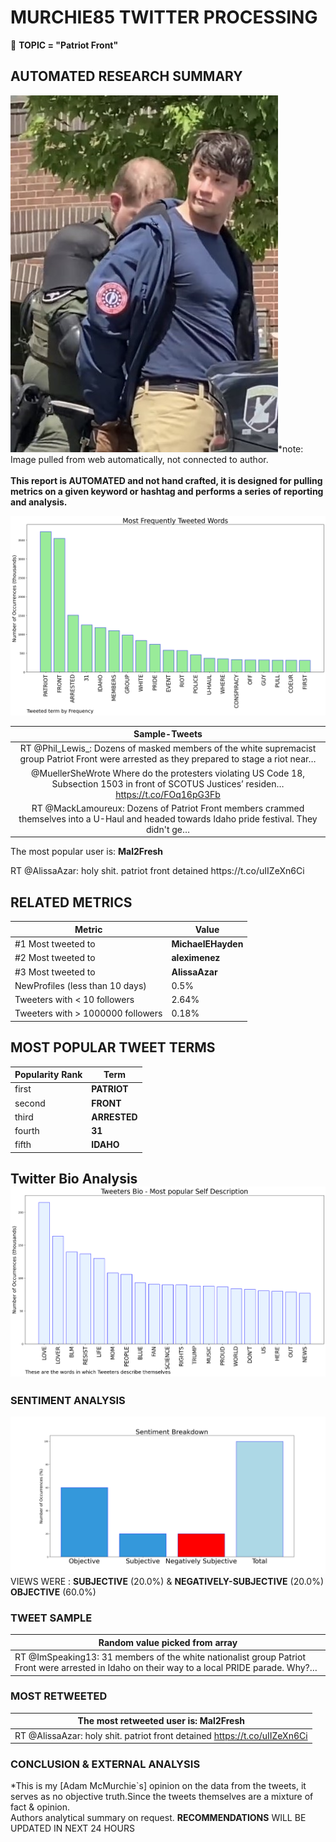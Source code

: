 # MURCHIE85 TWITTER PROCESSING 
&#x1F34E; **TOPIC = "Patriot Front"**

## AUTOMATED RESEARCH SUMMARY

![image](assets/2022-06-12hashtagImage.png)*note: Image pulled from web automatically, not connected to author.
<br></br>
<b> This report is AUTOMATED and not hand crafted, it is designed for pulling metrics on a given keyword or hashtag and performs a series of reporting and analysis.</b>



![image](assets/2022-06-12TWEETS.png)



|                **Sample-Tweets**        |
| :-------------: |
| RT @Phil_Lewis_: Dozens of masked members of the white supremacist group Patriot Front were arrested as they prepared to stage a riot near… |
| @MuellerSheWrote Where do the protesters violating US Code 18, Subsection 1503 in front of SCOTUS Justices’ residen… https://t.co/FOq16pG3Fb |
| RT @MackLamoureux: Dozens of Patriot Front members crammed themselves into a U-Haul and headed towards Idaho pride festival. They didn't ge… |

The most popular user is: **Mal2Fresh**
<div class="alert alert-block alert-danger"> RT @AlissaAzar: holy shit. patriot front detained https://t.co/uIIZeXn6Ci</div>

## RELATED METRICS<br>
| Metric | Value |
| ------------- | ------------- |
| #1 Most tweeted to  | **MichaelEHayden** |
| #2 Most tweeted to  | **aleximenez** |
| #3 Most tweeted to  | **AlissaAzar** |
| NewProfiles (less than 10 days) | 0.5%  |
| Tweeters with < 10 followers  | 2.64%|
| Tweeters with > 1000000 followers  | 0.18%  |



## MOST POPULAR TWEET TERMS 


| Popularity Rank  | Term |
| ------------- | ------------- |
| first  | **PATRIOT**  |
| second  | **FRONT**  |
| third  | **ARRESTED** |
| fourth  | **31**  |
| fifth  | **IDAHO**  |


## Twitter Bio Analysis![image](assets/2022-06-12BIO.png)
### SENTIMENT ANALYSIS
![image](assets/2022-06-12sentiment.png)
VIEWS WERE : **SUBJECTIVE**  (20.0%) & **NEGATIVELY-SUBJECTIVE** (20.0%) **OBJECTIVE** (60.0%)

### TWEET SAMPLE 
| Random value picked from array |
| ------------- |
|RT @ImSpeaking13: 31 members of the white nationalist group Patriot Front were arrested in Idaho on their way to a local PRIDE parade. Why?… |

### MOST RETWEETED 

| The most retweeted user is: **Mal2Fresh**  |
| ------------- |
| RT @AlissaAzar: holy shit. patriot front detained https://t.co/uIIZeXn6Ci |

### CONCLUSION & EXTERNAL ANALYSIS

*This is my [Adam McMurchie`s] opinion on the data from the tweets, it serves as no objective truth.Since the tweets themselves are a mixture of fact & opinion.<br>
Authors analytical summary on request.
**RECOMMENDATIONS** WILL BE UPDATED IN NEXT  24 HOURS <br>